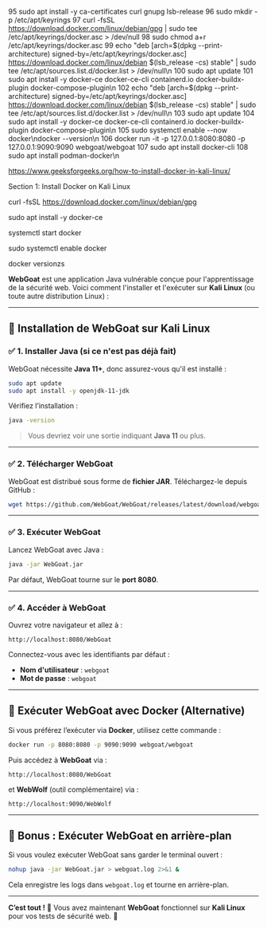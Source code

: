    95  sudo apt install -y ca-certificates curl gnupg lsb-release
   96  sudo mkdir -p /etc/apt/keyrings
   97  curl -fsSL https://download.docker.com/linux/debian/gpg | sudo tee /etc/apt/keyrings/docker.asc > /dev/null
   98  sudo chmod a+r /etc/apt/keyrings/docker.asc
   99  echo "deb [arch=$(dpkg --print-architecture) signed-by=/etc/apt/keyrings/docker.asc] https://download.docker.com/linux/debian $(lsb_release -cs) stable" | sudo tee /etc/apt/sources.list.d/docker.list > /dev/null\n
  100  sudo apt update
  101  sudo apt install -y docker-ce docker-ce-cli containerd.io docker-buildx-plugin docker-compose-plugin\n
  102  echo "deb [arch=$(dpkg --print-architecture) signed-by=/etc/apt/keyrings/docker.asc] https://download.docker.com/linux/debian $(lsb_release -cs) stable" | sudo tee /etc/apt/sources.list.d/docker.list > /dev/null\n
  103  sudo apt update
  104  sudo apt install -y docker-ce docker-ce-cli containerd.io docker-buildx-plugin docker-compose-plugin\n
  105  sudo systemctl enable --now docker\ndocker --version\n
  106  docker run -it -p 127.0.0.1:8080:8080 -p 127.0.0.1:9090:9090 webgoat/webgoat
  107  sudo apt install docker-cli
  108  sudo apt install podman-docker\n

  https://www.geeksforgeeks.org/how-to-install-docker-in-kali-linux/

  Section 1: Install Docker on Kali Linux

  curl -fsSL https://download.docker.com/linux/debian/gpg

  sudo apt install -y docker-ce

  systemctl start docker

  sudo systemctl enable docker

  docker versionzs

  **WebGoat** est une application Java vulnérable conçue pour l'apprentissage de la sécurité web. Voici comment l'installer et l'exécuter sur **Kali Linux** (ou toute autre distribution Linux) :

---

## 📌 **Installation de WebGoat sur Kali Linux**
### ✅ **1. Installer Java (si ce n'est pas déjà fait)**
WebGoat nécessite **Java 11+**, donc assurez-vous qu'il est installé :
```bash
sudo apt update
sudo apt install -y openjdk-11-jdk
```
Vérifiez l’installation :
```bash
java -version
```
> Vous devriez voir une sortie indiquant **Java 11** ou plus.

---

### ✅ **2. Télécharger WebGoat**
WebGoat est distribué sous forme de **fichier JAR**. Téléchargez-le depuis GitHub :
```bash
wget https://github.com/WebGoat/WebGoat/releases/latest/download/webgoat-server-jar-with-dependencies.jar -O WebGoat.jar
```

---

### ✅ **3. Exécuter WebGoat**
Lancez WebGoat avec Java :
```bash
java -jar WebGoat.jar
```
Par défaut, WebGoat tourne sur le **port 8080**.

---

### ✅ **4. Accéder à WebGoat**
Ouvrez votre navigateur et allez à :
```
http://localhost:8080/WebGoat
```
Connectez-vous avec les identifiants par défaut :
- **Nom d'utilisateur** : `webgoat`
- **Mot de passe** : `webgoat`

---

## 🔧 **Exécuter WebGoat avec Docker (Alternative)**
Si vous préférez l’exécuter via **Docker**, utilisez cette commande :
```bash
docker run -p 8080:8080 -p 9090:9090 webgoat/webgoat
```
Puis accédez à **WebGoat** via :
```
http://localhost:8080/WebGoat
```
et **WebWolf** (outil complémentaire) via :
```
http://localhost:9090/WebWolf
```

---

## 🎯 **Bonus : Exécuter WebGoat en arrière-plan**
Si vous voulez exécuter WebGoat sans garder le terminal ouvert :
```bash
nohup java -jar WebGoat.jar > webgoat.log 2>&1 &
```
Cela enregistre les logs dans `webgoat.log` et tourne en arrière-plan.

---

**C’est tout !** 🎉 Vous avez maintenant **WebGoat** fonctionnel sur **Kali Linux** pour vos tests de sécurité web. 🚀